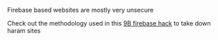 

Firebase based websites are mostly very unsecure

Check out the methodology used in this [9B firebase hack](https://www.youtube.com/watch?v=TKyNPg7UIIc) to take down haram sites